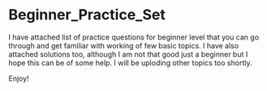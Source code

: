# Beginner_Practice_Set
I have attached list of practice questions for beginner level that you can go through and get familiar with working of few basic topics. I have also attached solutions too,
although I am not that good just a beginner but I hope this can be of some help. I will be uploding other topics too shortly. 

Enjoy! 
